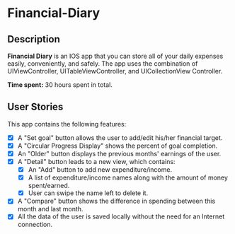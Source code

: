 # Financial-Diary

## Description
**Financial Diary** is an IOS app that you can store all of your daily expenses easily, conveniently, and safely. The app uses the combination of UIViewController, UITableViewController, and UICollectionView Controller.

**Time spent:** 30 hours spent in total.

## User Stories

This app contains the following features: 
- [x] A "Set goal" button allows the user to add/edit his/her financial target.
- [x] A "Circular Progress Display" shows the percent of goal completion.
- [x] An "Older" button displays the previous months' earnings of the user.
- [x] A "Detail" button leads to a new view, which contains:
  - [x] An "Add" button to add new expenditure/income.
  - [x] A list of expenditure/income names along with the amount of money spent/earned.
  - [x] User can swipe the name left to delete it.
- [x] A "Compare" button shows the difference in spending between this month and last month.
- [x] All the data of the user is saved locally without the need for an Internet connection.

